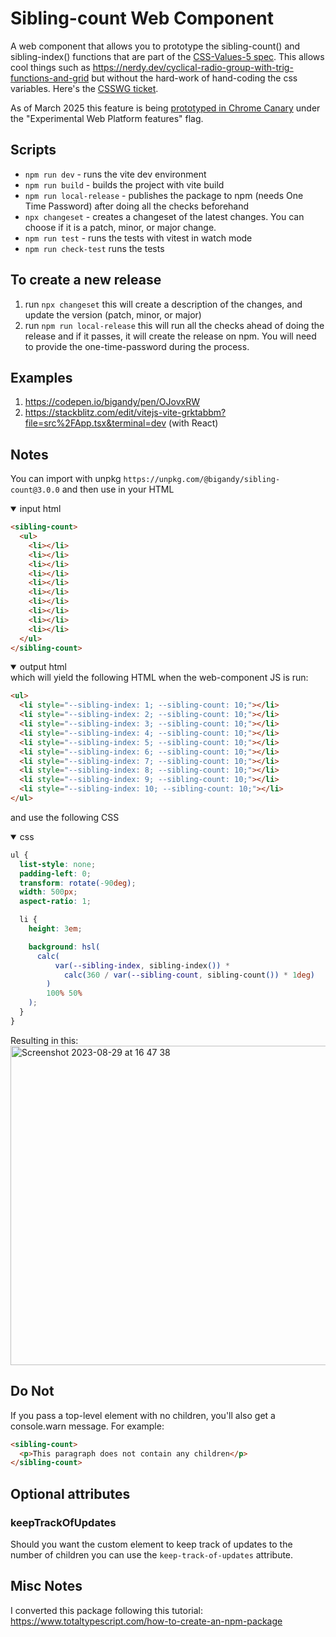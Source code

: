 # Sibling-count Web Component

A web component that allows you to prototype the sibling-count() and sibling-index() functions that are part of the [CSS-Values-5 spec](https://www.w3.org/TR/css-values-5/#tree-counting). This allows cool things such as https://nerdy.dev/cyclical-radio-group-with-trig-functions-and-grid but without the hard-work of hand-coding the css variables. Here's the [CSSWG ticket](https://github.com/w3c/csswg-drafts/issues/4559).

As of March 2025 this feature is being [prototyped in Chrome Canary](https://issues.chromium.org/issues/40282719) under the "Experimental Web Platform features" flag.

## Scripts

- `npm run dev` - runs the vite dev environment
- `npm run build` - builds the project with vite build
- `npm run local-release` - publishes the package to npm (needs One Time Password) after doing all the checks beforehand
- `npx changeset` - creates a changeset of the latest changes. You can choose if it is a patch, minor, or major change.
- `npm run test` - runs the tests with vitest in watch mode
- `npm run check-test` runs the tests

## To create a new release

1. run `npx changeset` this will create a description of the changes, and update the version (patch, minor, or major)
1. run `npm run local-release` this will run all the checks ahead of doing the release and if it passes, it will create the release on npm. You will need to provide the one-time-password during the process.

## Examples

1. https://codepen.io/bigandy/pen/OJovxRW
2. https://stackblitz.com/edit/vitejs-vite-grktabbm?file=src%2FApp.tsx&terminal=dev (with React)

## Notes

You can import with unpkg `https://unpkg.com/@bigandy/sibling-count@3.0.0` and then use in your HTML

<details open>
<summary>input html</summary>

```html
<sibling-count>
  <ul>
    <li></li>
    <li></li>
    <li></li>
    <li></li>
    <li></li>
    <li></li>
    <li></li>
    <li></li>
    <li></li>
    <li></li>
  </ul>
</sibling-count>
```

</details>

<details open>
<summary>output html</summary>
which will yield the following HTML when the web-component JS is run:

```html
<ul>
  <li style="--sibling-index: 1; --sibling-count: 10;"></li>
  <li style="--sibling-index: 2; --sibling-count: 10;"></li>
  <li style="--sibling-index: 3; --sibling-count: 10;"></li>
  <li style="--sibling-index: 4; --sibling-count: 10;"></li>
  <li style="--sibling-index: 5; --sibling-count: 10;"></li>
  <li style="--sibling-index: 6; --sibling-count: 10;"></li>
  <li style="--sibling-index: 7; --sibling-count: 10;"></li>
  <li style="--sibling-index: 8; --sibling-count: 10;"></li>
  <li style="--sibling-index: 9; --sibling-count: 10;"></li>
  <li style="--sibling-index: 10; --sibling-count: 10;"></li>
</ul>
```

</details>

and use the following CSS

<details open>
<summary>css</summary>

```css
ul {
  list-style: none;
  padding-left: 0;
  transform: rotate(-90deg);
  width: 500px;
  aspect-ratio: 1;

  li {
    height: 3em;

    background: hsl(
      calc(
          var(--sibling-index, sibling-index()) *
            calc(360 / var(--sibling-count, sibling-count()) * 1deg)
        )
        100% 50%
    );
  }
}
```

</details>

Resulting in this:<br />
<img width="511" alt="Screenshot 2023-08-29 at 16 47 38" src="https://github.com/bigandy/sibling-count/assets/603328/0313dd70-d5c6-4db6-a01a-7892913adc1b">

## Do Not

If you pass a top-level element with no children, you'll also get a console.warn message. For example:

```html
<sibling-count>
  <p>This paragraph does not contain any children</p>
</sibling-count>
```

## Optional attributes

### keepTrackOfUpdates

Should you want the custom element to keep track of updates to the number of children you can use the `keep-track-of-updates` attribute.

## Misc Notes

I converted this package following this tutorial: https://www.totaltypescript.com/how-to-create-an-npm-package
